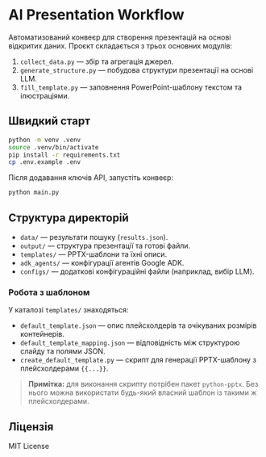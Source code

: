 # AI Presentation Workflow

Автоматизований конвеєр для створення презентацій на основі відкритих даних. Проєкт складається з трьох основних модулів:

1. `collect_data.py` — збір та агрегація джерел.
2. `generate_structure.py` — побудова структури презентації на основі LLM.
3. `fill_template.py` — заповнення PowerPoint-шаблону текстом та ілюстраціями.

## Швидкий старт

```bash
python -m venv .venv
source .venv/bin/activate
pip install -r requirements.txt
cp .env.example .env
```

Після додавання ключів API, запустіть конвеєр:

```bash
python main.py
```

## Структура директорій

- `data/` — результати пошуку (`results.json`).
- `output/` — структура презентації та готові файли.
- `templates/` — PPTX-шаблони та їхні описи.
- `adk_agents/` — конфігурації агентів Google ADK.
- `configs/` — додаткові конфігураційні файли (наприклад, вибір LLM).

### Робота з шаблоном

У каталозі `templates/` знаходяться:

- `default_template.json` — опис плейсхолдерів та очікуваних розмірів контейнерів.
- `default_template_mapping.json` — відповідність між структурою слайду та полями JSON.
- `create_default_template.py` — скрипт для генерації PPTX-шаблону з плейсхолдерами `{{...}}`.

> **Примітка:** для виконання скрипту потрібен пакет `python-pptx`. Без нього можна використати будь-який власний шаблон із такими ж плейсхолдерами.

## Ліцензія

MIT License
